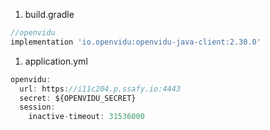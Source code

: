 1. build.gradle

```jsx
//openvidu
implementation 'io.openvidu:openvidu-java-client:2.30.0'
```

1. application.yml

```jsx
openvidu:
  url: https://i11c204.p.ssafy.io:4443
  secret: ${OPENVIDU_SECRET}
  session:
    inactive-timeout: 31536000
```